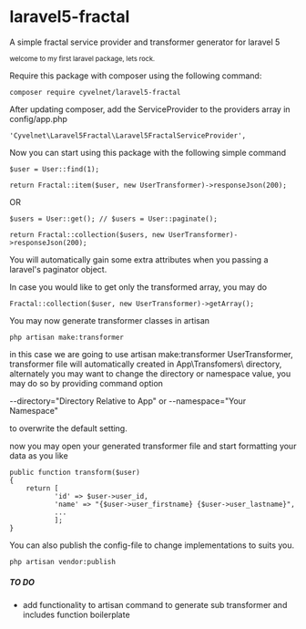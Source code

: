 # laravel5-fractal
A simple fractal service provider and transformer generator for laravel 5

<sup>welcome to my first laravel package, lets rock.<sup>

Require this package with composer using the following command:

    composer require cyvelnet/laravel5-fractal


After updating composer, add the ServiceProvider to the providers array in config/app.php

   
    'Cyvelnet\Laravel5Fractal\Laravel5FractalServiceProvider',
    
Now you can start using this package with the following simple command

    
    $user = User::find(1);
    
    return Fractal::item($user, new UserTransformer)->responseJson(200);
    
OR
 
    $users = User::get(); // $users = User::paginate();
    
    return Fractal::collection($users, new UserTransformer)->responseJson(200);
    
You will automatically gain some extra attributes when you passing a laravel's paginator object.

In case you would like to get only the transformed array, you may do

    Fractal::collection($user, new UserTransformer)->getArray(); 
    

You may now generate transformer classes in artisan

 
    php artisan make:transformer
    
in this case we are going to use artisan make:transformer UserTransformer, transformer file will automatically created in App\Transfomers\ directory, alternately you may want to change the directory or namespace value, you may do so by providing command option

--directory="Directory Relative to App\" or 
--namespace="Your Namespace"

to overwrite the default setting.

now you may open your generated transformer file and start formatting your data as you like

    public function transform($user)
    {
        return [
               'id' => $user->user_id,
               'name' => "{$user->user_firstname} {$user->user_lastname}",
               ...
               ];
    }


You can also publish the config-file to change implementations to suits you.

   
    php artisan vendor:publish
    
##### TO DO
* add functionality to artisan command to generate sub transformer and includes function boilerplate
    

